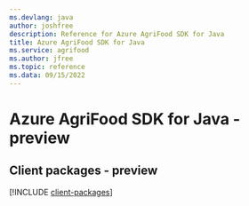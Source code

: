 ```yaml
---
ms.devlang: java
author: joshfree
description: Reference for Azure AgriFood SDK for Java
title: Azure AgriFood SDK for Java
ms.service: agrifood
ms.author: jfree
ms.topic: reference
ms.data: 09/15/2022
---
```

# Azure AgriFood SDK for Java - preview

## Client packages - preview
[!INCLUDE [client-packages](agrifood-client-index.md)]